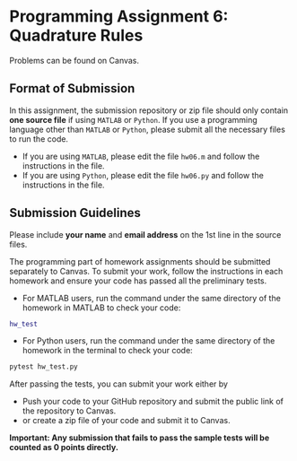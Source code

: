 # Programming Assignment 6: Quadrature Rules

Problems can be found on Canvas.

## Format of Submission

In this assignment, the submission repository or zip file should only contain **one source file** if using ``MATLAB`` or ``Python``. If you use a programming language other than ``MATLAB`` or ``Python``, please submit all the necessary files to run the code.

- If you are using ``MATLAB``, please edit the file ``hw06.m`` and follow the instructions in the file.
- If you are using ``Python``, please edit the file ``hw06.py`` and follow the instructions in the file.

## Submission Guidelines

Please include **your name** and **email address** on the 1st line in the source files.

The programming part of homework assignments should be submitted separately to Canvas. To submit your work, follow the instructions in each homework and ensure your code has passed all the preliminary tests.

- For MATLAB users, run the command under the same directory of the homework in MATLAB to check your code:

```matlab
hw_test
```

- For Python users, run the command under the same directory of the homework in the terminal to check your code:

```bash
pytest hw_test.py
```

After passing the tests, you can submit your work either by

- Push your code to your GitHub repository and submit the public link of the repository to Canvas.
- or create a zip file of your code and submit it to Canvas.

**Important: Any submission that fails to pass the sample tests will be counted as 0 points directly.**
